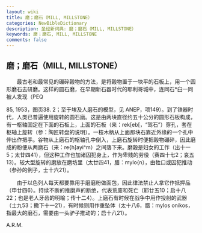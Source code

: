 ```yaml
---
layout: wiki
title: 磨；磨石（MILL, MILLSTONE）
categories: NewBibleDictionary
description: 圣经新词典: 磨；磨石（MILL, MILLSTONE）
keywords: 磨；磨石, MILL, MILLSTONE
comments: false
---
```


## 磨；磨石（MILL, MILLSTONE）

　　最古老和最常见的碾碎榖物的方法，是将榖物置于一块平的石板上，用一个圆形磨石去研磨。这样的圆石磨，在早期新石器时代的耶利哥城中，连同石*臼一同被人发现（PEQ

85, 1953，图页38. 2；至于埃及人磨石的模型，见 ANEP，项149）。到了铁器时代，人类已普遍使用旋转的圆石磨。这是由两块直径约五十公分的圆形石板构成，有一枢轴固定在下面的石板上，上面的石板（来：rek[eb[，“驾石”）穿孔，套在枢轴上旋转（参：陶匠转盘的说明）。一枝木柄从上面那块石靠近外缘的一个孔中伸出作把手。谷物从上磨石的枢轴孔中倒入，上磨石旋转时便把榖物碾碎，因此磨成的粉便从两磨石（来：re{h]ayi^m）之间落下来。磨榖是妇女的工作（出十一5；太廿四41），但这种工作也加诸囚犯身上，作为卑贱的劳役（赛四十七2；哀五13）。较大型旋转的磨放在磨坊里（太廿四41，腊：mylo{n），由牲口或囚犯推动（参孙的例子，士十六21）。

　　由于以色列人每天都要靠用手磨磨粉做面包，因此律法禁止人拿它作抵押品（申廿四6）。持续不断的推磨声的断绝，代表荒废和死亡（耶廿五10；启十八22；也是老人牙齿的明喻；传十二4）。上磨石有时候在战争中用作投射的武器（士九53；撒下十一21），有时候则用作重坠体（太十八6，腊：mylos onikos，指最大的磨石，需要由一头驴子推动的；启十八21）。

A.R.M.








